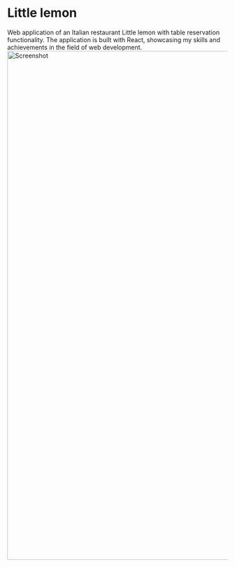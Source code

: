 # Little lemon
Web application of an Italian restaurant Little lemon with table reservation functionality.
The application is built with React, showcasing my skills and achievements in the field of web development.
<img width="1160" alt="Screenshot" src="https://github.com/belskiMikalai/little-lemon/assets/screenshots/website.png">
